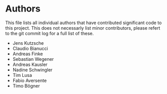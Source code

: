 # Authors

This file lists all individual authors that have contributed significant code to this project. This does not necessarly list minor contributors, please refert to the git commit log for a full list of these.

* Jens Kutzsche
* Claudio Bianucci
* Andreas Finke
* Sebastian Wegener
* Andreas Kausler
* Nadine Schwingler
* Tim Lusa
* Fabio Aversente
* Timo Bögner
